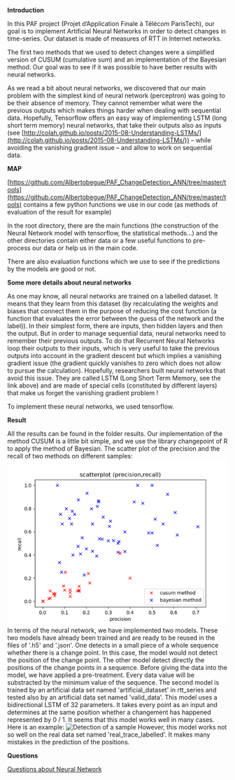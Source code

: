 **Introduction**

In
this PAF project (Projet d’Application Finale à Télécom ParisTech), our goal is
to implement Artificial Neural Networks in order to detect changes in
time-series. Our dataset is made of measures of RTT in Internet networks.

The first two methods that we used to detect changes
were a simplified version of CUSUM (cumulative sum) and an implementation of
the Bayesian method. Our goal was to see if it was possible to have better results
with neural networks.

As we read a bit about neural networks, we discovered
that our main problem with the simplest kind of neural network (perceptron) was
going to be their absence of memory. They cannot remember what were the
previous outputs which makes things harder when dealing with sequential data. Hopefully,
Tensorflow offers an easy way of implementing LSTM (long short term memory)
neural networks, that take their outputs also as inputs (see [http://colah.github.io/posts/2015-08-Understanding-LSTMs/](http://colah.github.io/posts/2015-08-Understanding-LSTMs/))
– while avoiding the vanishing gradient issue – and allow to work on sequential
data.

**MAP**

[https://github.com/Albertobegue/PAF_ChangeDetection_ANN/tree/master/tools](https://github.com/Albertobegue/PAF_ChangeDetection_ANN/tree/master/tools) contains a few python functions we use in our code (as methods of
evaluation of the result for example)

In the root directory, there are the main functions
(the construction of the Neural Network model with tensorflow, the statistical
methods…) and the other directories contain either data or a few useful
functions to pre-process our data or help us in the main code.

There are also evaluation functions which we use to see
if the predictions by the models are good or not.

**Some more details about neural networks**

As one may know, all neural networks are trained on a labelled dataset. It means that they learn from this dataset (by recalculating the weights and biases that connect them in the purpose of reducing the cost function (a function that evaluates the error between the guess of the network and the label)). 
In their simplest form, there are inputs, then hidden layers and then the output. But in order to manage sequential data, neural networks need to remember their previous outputs. To do that Recurrent Neural Networks loop their outputs to their inputs, which is very useful to take the previous outputs into account in the gradient descent but which implies a vanishing gradient issue (the gradient quickly vanishes to zero which does not allow to pursue the calculation). Hopefully, researchers built neural networks that avoid this issue. They are called LSTM (Long Short Term Memory, see the link above) and are made of special cells (constituted by different layers) that make us forget the vanishing gradient problem ! 

To implement these neural networks, we used tensorflow.

**Result**

All the results can be found in the folder results.
Our implementation of the method CUSUM is a little bit simple, and we use the library changepoint of R to apply the method of Bayesian.
The scatter plot of the precision and the recall of two methods on different samples:
![Precision and recall](https://github.com/Albertobegue/PAF_ChangeDetection_ANN/blob/master/results/scatterplot_precision_recall.png)
In terms of the neural network, we have implemented two models. These two models have already been trained and are ready to be reused in the files of '.h5' and '.json'. One detects in a small piece of a whole sequence whether there is a change point. In this case, the model would not detect the position of the change point. The other model detect directly the positions of the change points in a sequence. Before giving the data into the model, we have applied a pre-treatment. Every data value will be substracted by the minimum value of the sequence.
The second model is trained by an artificial data set named 'artificial_dataset' in rtt_series and tested also by an artificial data set named 'valid_data'. This model uses a bidirectional LSTM of 32 parameters. It takes every point as an input and determines at the same position whether a changement has happened represented by 0 / 1. It seems that this model works well in many cases. Here is an example:
![Detection of a sample](https://github.com/Albertobegue/PAF_ChangeDetection_ANN/blob/master/results/capture%20l'%C3%A9cran.png)
However, this model works not so well on the real data set named 'real_trace_labelled'. It makes many mistakes in the prediction of the positions.

**Questions**

[Questions about Neural Network](https://github.com/Albertobegue/PAF_ChangeDetection_ANN/blob/master/report.adoc)

 
